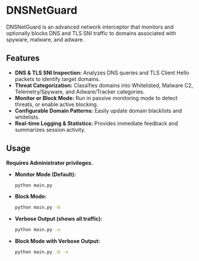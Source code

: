 # DNSNetGuard

DNSNetGuard is an advanced network interceptor that monitors and optionally blocks DNS and TLS SNI traffic to domains associated with spyware, malware, and adware.

## Features

* **DNS & TLS SNI Inspection:** Analyzes DNS queries and TLS Client Hello packets to identify target domains.
* **Threat Categorization:** Classifies domains into Whitelisted, Malware C2, Telemetry/Spyware, and Adware/Tracker categories.
* **Monitor or Block Mode:** Run in passive monitoring mode to detect threats, or enable active blocking.
* **Configurable Domain Patterns:** Easily update domain blacklists and whitelists.
* **Real-time Logging & Statistics:** Provides immediate feedback and summarizes session activity.

## Usage

**Requires Administrator privileges.**

* **Monitor Mode (Default):**
    ```bash
    python main.py
    ```
* **Block Mode:**
    ```bash
    python main.py -b
    ```
* **Verbose Output (shows all traffic):**
    ```bash
    python main.py -v
    ```
* **Block Mode with Verbose Output:**
    ```bash
    python main.py -b -v
    ```
